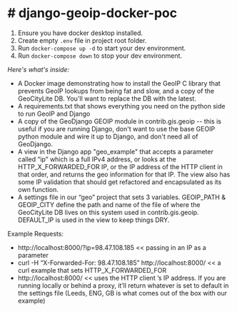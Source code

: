 # # django-geoip-docker-poc
1. Ensure you have docker desktop installed.
2. Create empty `.env` file in project root folder.
3. Run `docker-compose up -d` to start your dev environment.
4. Run `docker-compose down` to stop your dev environment.

*Here's what's inside:*
* A Docker image demonstrating how to install the GeoIP C library that prevents GeoIP lookups from being fat and slow, and a copy of the GeoCityLite DB. You'll want to replace the DB with the latest.
* A requirements.txt that shows everything you need on the python side to run GeoIP and Django
* A copy of the GeoDjango GEOIP module in contrib.gis.geoip -- this is useful if you are running Django, don't want to use the base GEOIP python module and wire it up to Django, and don't need all of GeoDjango.
* A view in the Django app "geo_example" that accepts a parameter called “ip” which is a full IPv4 address, or looks at the HTTP_X_FORWARDED_FOR IP, or the IP address of the HTTP client in that order, and returns the geo information for that IP. The view also has some IP validation that should get refactored and encapsulated as its own function.
* A settings file in our “geo” project that sets 3 variables. GEOIP_PATH & GEOIP_CITY define the path and name of the file of where the GeoCityLite DB lives on this system used in contrib.gis.geoip. DEFAULT_IP is used in the view to keep things DRY.

Example Requests:
* http://localhost:8000/?ip=98.47.108.185 << passing in an IP as a parameter
* curl -H “X-Forwarded-For: 98.47.108.185” http://localhost:8000/ << a curl example that sets HTTP_X_FORWARDED_FOR
*  http://localhost:8000/ << uses the HTTP client ’s IP address. If you are running locally or behind a proxy, it’ll return whatever is set to default in the settings file (Leeds, ENG, GB is what comes out of the box with our example)